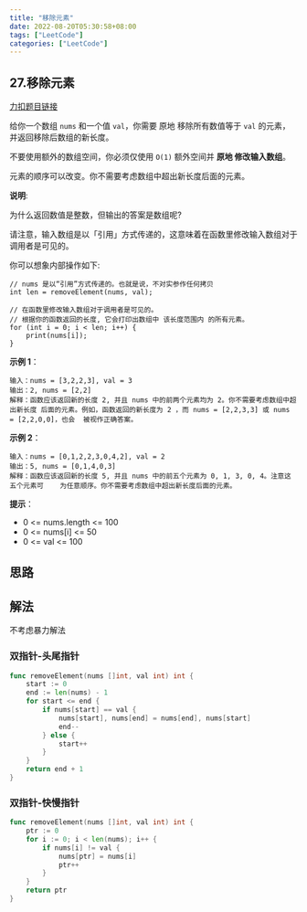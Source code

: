 ```yaml
---
title: "移除元素"
date: 2022-08-20T05:30:58+08:00
tags: ["LeetCode"]
categories: ["LeetCode"]
---
```


## 27.移除元素

[力扣题目链接](https://leetcode.cn/problems/remove-element/)

给你一个数组 `nums` 和一个值 `val`，你需要 原地 移除所有数值等于 `val` 的元素，并返回移除后数组的新长度。

不要使用额外的数组空间，你必须仅使用 `O(1)` 额外空间并 **原地 修改输入数组**。

元素的顺序可以改变。你不需要考虑数组中超出新长度后面的元素。

 

**说明**:

为什么返回数值是整数，但输出的答案是数组呢?

请注意，输入数组是以「引用」方式传递的，这意味着在函数里修改输入数组对于调用者是可见的。

你可以想象内部操作如下:

    // nums 是以“引用”方式传递的。也就是说，不对实参作任何拷贝
    int len = removeElement(nums, val);

    // 在函数里修改输入数组对于调用者是可见的。
    // 根据你的函数返回的长度, 它会打印出数组中 该长度范围内 的所有元素。
    for (int i = 0; i < len; i++) {
        print(nums[i]);
    }


**示例 1**：

    输入：nums = [3,2,2,3], val = 3
    输出：2, nums = [2,2]
    解释：函数应该返回新的长度 2, 并且 nums 中的前两个元素均为 2。你不需要考虑数组中超出新长度	后面的元素。例如，函数返回的新长度为 2 ，而 nums = [2,2,3,3] 或 nums = [2,2,0,0]，也会	被视作正确答案。


**示例 2**：

    输入：nums = [0,1,2,2,3,0,4,2], val = 2
    输出：5, nums = [0,1,4,0,3]
    解释：函数应该返回新的长度 5, 并且 nums 中的前五个元素为 0, 1, 3, 0, 4。注意这五个元素可	为任意顺序。你不需要考虑数组中超出新长度后面的元素。


**提示**：

* 0 <= nums.length <= 100
* 0 <= nums[i] <= 50
* 0 <= val <= 100

## 思路

## 解法
不考虑暴力解法

### 双指针-头尾指针
```go
func removeElement(nums []int, val int) int {
    start := 0
    end := len(nums) - 1
    for start <= end {
        if nums[start] == val {
            nums[start], nums[end] = nums[end], nums[start]
            end--
        } else {
            start++
        }
    }
    return end + 1
}

```

### 双指针-快慢指针
```go
func removeElement(nums []int, val int) int {
    ptr := 0
    for i := 0; i < len(nums); i++ {
        if nums[i] != val {
            nums[ptr] = nums[i]
            ptr++
        }
    }
    return ptr
}

```